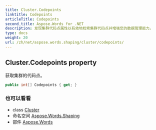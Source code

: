 ```yaml
---
title: Cluster.Codepoints
linktitle: Codepoints
articleTitle: Codepoints
second_title: Aspose.Words for .NET
description: 发现集群代码点属性以有效地检索集群代码点并增强您的数据管理能力。
type: docs
weight: 20
url: /zh/net/aspose.words.shaping/cluster/codepoints/
---
```

## Cluster.Codepoints property

获取集群的代码点。

```csharp
public int[] Codepoints { get; }
```

### 也可以看看

* class [Cluster](../)
* 命名空间 [Aspose.Words.Shaping](../../../aspose.words.shaping/)
* 部件 [Aspose.Words](../../../)
